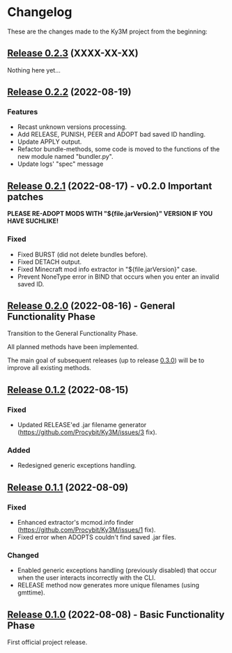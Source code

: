 # Changelog

These are the changes made to the Ky3M project from the beginning:

## [Release 0.2.3](https://github.com/Procybit/Ky3m/releases/tag/v0.2.3) (XXXX-XX-XX)

Nothing here yet...

## [Release 0.2.2](https://github.com/Procybit/Ky3m/releases/tag/v0.2.2) (2022-08-19)

### Features

- Recast unknown versions processing.
- Add RELEASE, PUNISH, PEER and ADOPT bad saved ID handling.
- Update APPLY output.
- Refactor bundle-methods, some code is moved to the functions of the new module named "bundler.py".
- Update logs' "spec" message

## [Release 0.2.1](https://github.com/Procybit/Ky3m/releases/tag/v0.2.1) (2022-08-17) - v0.2.0 Important patches

**PLEASE RE-ADOPT MODS WITH "${file.jarVersion}" VERSION IF YOU HAVE SUCHLIKE!**

### Fixed

- Fixed BURST (did not delete bundles before).
- Fixed DETACH output.
- Fixed Minecraft mod info extractor in "${file.jarVersion}" case.
- Prevent NoneType error in BIND that occurs when you enter an invalid saved ID.

## [Release 0.2.0](https://github.com/Procybit/Ky3m/releases/tag/v0.2.0) (2022-08-16) - General Functionality Phase

Transition to the General Functionality Phase.

All planned methods have been implemented.

The main goal of subsequent releases (up to release [0.3.0](https://github.com/Procybit/Ky3m/releases/tag/v0.3.0)) will be to improve all existing methods.

## [Release 0.1.2](https://github.com/Procybit/Ky3m/releases/tag/v0.1.2) (2022-08-15)

### Fixed

- Updated RELEASE'ed .jar filename generator (https://github.com/Procybit/Ky3M/issues/3 fix).

### Added

- Redesigned generic exceptions handling.

## [Release 0.1.1](https://github.com/Procybit/Ky3M/releases/tag/v0.1.1) (2022-08-09)

### Fixed

- Enhanced extractor's mcmod.info finder (https://github.com/Procybit/Ky3M/issues/1 fix).
- Fixed error when ADOPTS couldn't find saved .jar files.

### Changed

- Enabled generic exceptions handling (previously disabled) that occur when the user interacts incorrectly with the CLI.
- RELEASE method now generates more unique filenames (using gmttime).

## [Release 0.1.0](https://github.com/Procybit/Ky3M/releases/tag/v0.1.0) (2022-08-08) - Basic Functionality Phase

First official project release.
